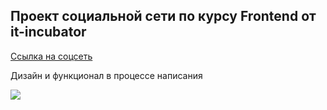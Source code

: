 ## Проект социальной сети по курсу Frontend от it-incubator
[Ссылка на соцсеть](https://theroodi.github.io/samurai-way)

Дизайн и функционал в процессе написания

<a href='https://theroodi.github.io/hws2/'>
<img src=https://img.shields.io/website-up-down-green-red/http/theroodi.github.io/samurai-way />
</a>
